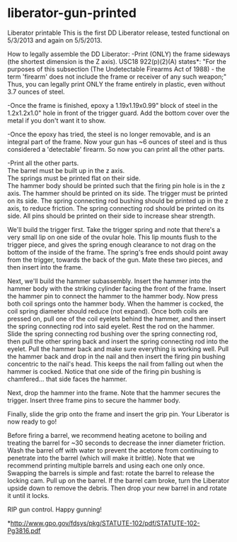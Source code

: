 # liberator-gun-printed
Liberator printable
This is the first DD Liberator release, tested functional on 5/3/2013 and again on 5/5/2013.  

How to legally assemble the DD Liberator:
-Print (ONLY) the frame sideways (the shortest dimension is the Z axis).  USC18 922(p)(2)(A) states*: "For the purposes of this subsection (The Undetectable Firearms Act of 1988) - the term 'firearm' does not include the frame or receiver of any such weapon;"
Thus, you can legally print ONLY the frame entirely in plastic, even without 3.7 ounces of steel.

-Once the frame is finished, epoxy a 1.19x1.19x0.99" block of steel in the 1.2x1.2x1.0" hole in front of the trigger guard.  Add the bottom cover over the metal if you don't want it to show.

-Once the epoxy has tried, the steel is no longer removable, and is an integral part of the frame.  Now your gun has ~6 ounces of steel and is thus considered a 'detectable' firearm.  So now you can print all the other parts.

-Print all the other parts.  
The barrel must be built up in the z axis.  
The springs must be printed flat on their side.  
The hammer body should be printed such that the firing pin hole is in the z axis.
The hammer should be printed on its side.
The trigger must be printed on its side.
The spring connecting rod bushing should be printed up in the z axis, to reduce friction.
The spring connecting rod should be printed on its side.
All pins should be printed on their side to increase shear strength.

We'll build the trigger first.  Take the trigger spring and note that there's a very small lip on one side of the ovular hole.  This lip mounts flush to the trigger piece, and gives the spring enough clearance to not drag on the bottom of the inside of the frame.  The spring's free ends should point away from the trigger, towards the back of the gun.  Mate these two pieces, and then insert into the frame.

Next, we'll build the hammer subassembly.  Insert the hammer into the hammer body with the striking cylinder facing the front of the frame.  Insert the hammer pin to connect the hammer to the hammer body.  Now press both coil springs onto the hammer body.  When the hammer is cocked, the coil spring diameter should reduce (not expand).  Once both coils are pressed on, pull one of the coil eyelets behind the hammer, and then insert the spring connecting rod into said eyelet.  Rest the rod on the hammer.  Slide the spring connecting rod bushing over the spring connecting rod, then pull the other spring back and insert the spring connecting rod into the eyelet.  Pull the hammer back and make sure everything is working well.  Pull the hammer back and drop in the nail and then insert the firing pin bushing concentric to the nail's head.  This keeps the nail from falling out when the hammer is cocked.  Notice that one side of the firing pin bushing is chamfered... that side faces the hammer.

Next, drop the hammer into the frame.  Note that the hammer secures the trigger.  Insert three frame pins to secure the hammer body.

Finally, slide the grip onto the frame and insert the grip pin.  Your Liberator is now ready to go!

Before firing a barrel, we recommend heating acetone to boiling and treating the barrel for ~30 seconds to decrease the inner diameter friction.  Wash the barrel off with water to prevent the acetone from continuing to penetrate into the barrel (which will make it brittle).  Note that we recommend printing multiple barrels and using each one only once.  Swapping the barrels is simple and fast: rotate the barrel to release the locking cam.  Pull up on the barrel.  If the barrel cam broke, turn the Liberator upside down to remove the debris.  Then drop your new barrel in and rotate it until it locks.   

RIP gun control.  Happy gunning!

*http://www.gpo.gov/fdsys/pkg/STATUTE-102/pdf/STATUTE-102-Pg3816.pdf
